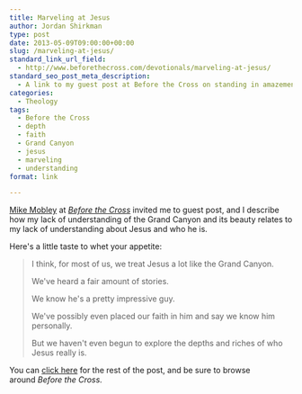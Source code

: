 ```yaml
---
title: Marveling at Jesus
author: Jordan Shirkman
type: post
date: 2013-05-09T09:00:00+00:00
slug: /marveling-at-jesus/
standard_link_url_field:
  - http://www.beforethecross.com/devotionals/marveling-at-jesus/
standard_seo_post_meta_description:
  - A link to my guest post at Before the Cross on standing in amazement of who Jesus is.
categories:
  - Theology
tags:
  - Before the Cross
  - depth
  - faith
  - Grand Canyon
  - jesus
  - marveling
  - understanding
format: link

---
```

[Mike Mobley](https://twitter.com/MikeJMobley) at [_Before the Cross_](http://beforethecross.com) invited me to guest post, and I describe how my lack of understanding of the Grand Canyon and its beauty relates to my lack of understanding about Jesus and who he is.

Here's a little taste to whet your appetite:

> I think, for most of us, we treat Jesus a lot like the Grand Canyon.
> 
> We've heard a fair amount of stories.
> 
> We know he's a pretty impressive guy.
> 
> We've possibly even placed our faith in him and say we know him personally.
> 
> But we haven't even begun to explore the depths and riches of who Jesus really is.

You can [click here](http://www.beforethecross.com/devotionals/marveling-at-jesus/) for the rest of the post, and be sure to browse around _Before the Cross._
